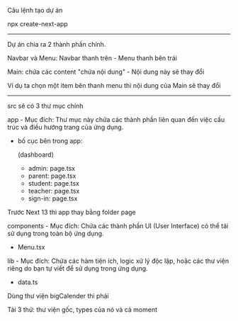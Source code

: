 Câu lệnh tạo dự án

npx create-next-app

---

Dự án chia ra 2 thành phần chính.

Navbar và Menu: Navbar thanh trên - Menu thanh bên trái

Main: chứa các content "chứa nội dung" - Nội dung này sẽ thay đổi

Ví dụ ta chọn một item bên thanh menu thì nội dung của Main sẽ thay đổi

---

src sẽ có 3 thư mục chính

app - Mục đích: Thư mục này chứa các thành phần liên quan đến việc cấu trúc và điều hướng trang của ứng dụng.

- bố cục bên trong app:

  (dashboard)

  - admin: page.tsx
  - parent: page.tsx
  - student: page.tsx
  - teacher: page.tsx
  - sign-in: page.tsx

Trước Next 13 thì app thay bằng folder page

components - Mục đích: Chứa các thành phần UI (User Interface) có thể tái sử dụng trong toàn bộ ứng dụng.

- Menu.tsx

lib - Mục đích: Chứa các hàm tiện ích, logic xử lý độc lập, hoặc các thư viện riêng do bạn tự viết để sử dụng trong ứng dụng.

- data.ts

Dùng thư viện bigCalender thì phải

Tải 3 thứ: thư viện gốc, types của nó và cả moment

